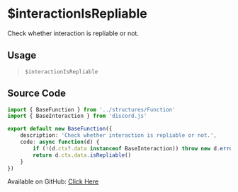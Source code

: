 # $interactionIsRepliable
Check whether interaction is repliable or not.
## Usage
> `$interactionIsRepliable`
## Source Code
```ts
import { BaseFunction } from '../structures/Function'
import { BaseInteraction } from 'discord.js'

export default new BaseFunction({
    description: 'Check whether interaction is repliable or not.',
    code: async function(d) {
        if (!(d.ctx?.data instanceof BaseInteraction)) throw new d.error(d, 'disallowed', d.function?.name!, 'interactions')
        return d.ctx.data.isRepliable()
    }
})

```
Available on GitHub: [Click Here](https://github.com/Cyberghxst/bdjs/blob/v1/src/functions/interactionIsRepliable.ts)
